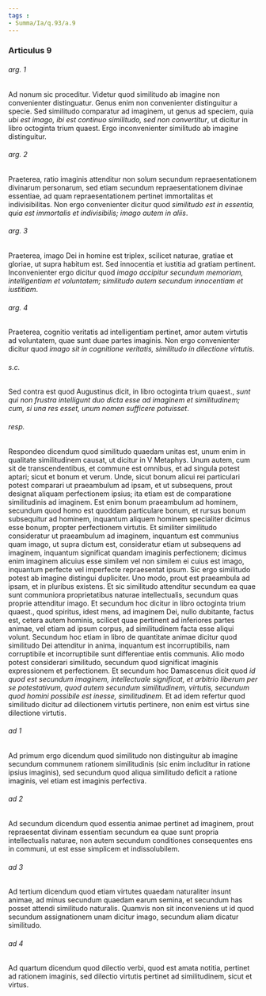 ```yaml
---
tags : 
- Summa/Ia/q.93/a.9
---
```


### Articulus 9

###### arg. 1
Ad nonum sic proceditur. Videtur quod similitudo ab imagine non convenienter distinguatur. Genus enim non convenienter distinguitur a specie. Sed similitudo comparatur ad imaginem, ut genus ad speciem, quia *ubi est imago, ibi est continuo similitudo, sed non convertitur*, ut dicitur in libro octoginta trium quaest. Ergo inconvenienter similitudo ab imagine distinguitur.

###### arg. 2
Praeterea, ratio imaginis attenditur non solum secundum repraesentationem divinarum personarum, sed etiam secundum repraesentationem divinae essentiae, ad quam repraesentationem pertinet immortalitas et indivisibilitas. Non ergo convenienter dicitur quod *similitudo est in essentia, quia est immortalis et indivisibilis; imago autem in aliis*.

###### arg. 3
Praeterea, imago Dei in homine est triplex, scilicet naturae, gratiae et gloriae, ut supra habitum est. Sed innocentia et iustitia ad gratiam pertinent. Inconvenienter ergo dicitur quod *imago accipitur secundum memoriam, intelligentiam et voluntatem; similitudo autem secundum innocentiam et iustitiam*.

###### arg. 4
Praeterea, cognitio veritatis ad intelligentiam pertinet, amor autem virtutis ad voluntatem, quae sunt duae partes imaginis. Non ergo convenienter dicitur quod *imago sit in cognitione veritatis, similitudo in dilectione virtutis*.

###### s.c.
Sed contra est quod Augustinus dicit, in libro octoginta trium quaest., *sunt qui non frustra intelligunt duo dicta esse ad imaginem et similitudinem; cum, si una res esset, unum nomen sufficere potuisset*.

###### resp.
Respondeo dicendum quod similitudo quaedam unitas est, unum enim in qualitate similitudinem causat, ut dicitur in V Metaphys. Unum autem, cum sit de transcendentibus, et commune est omnibus, et ad singula potest aptari; sicut et bonum et verum. Unde, sicut bonum alicui rei particulari potest comparari ut praeambulum ad ipsam, et ut subsequens, prout designat aliquam perfectionem ipsius; ita etiam est de comparatione similitudinis ad imaginem. Est enim bonum praeambulum ad hominem, secundum quod homo est quoddam particulare bonum, et rursus bonum subsequitur ad hominem, inquantum aliquem hominem specialiter dicimus esse bonum, propter perfectionem virtutis. Et similiter similitudo consideratur ut praeambulum ad imaginem, inquantum est communius quam imago, ut supra dictum est, consideratur etiam ut subsequens ad imaginem, inquantum significat quandam imaginis perfectionem; dicimus enim imaginem alicuius esse similem vel non similem ei cuius est imago, inquantum perfecte vel imperfecte repraesentat ipsum. Sic ergo similitudo potest ab imagine distingui dupliciter. Uno modo, prout est praeambula ad ipsam, et in pluribus existens. Et sic similitudo attenditur secundum ea quae sunt communiora proprietatibus naturae intellectualis, secundum quas proprie attenditur imago. Et secundum hoc dicitur in libro octoginta trium quaest., quod spiritus, idest mens, ad imaginem Dei, nullo dubitante, factus est, cetera autem hominis, scilicet quae pertinent ad inferiores partes animae, vel etiam ad ipsum corpus, ad similitudinem facta esse aliqui volunt. Secundum hoc etiam in libro de quantitate animae dicitur quod similitudo Dei attenditur in anima, inquantum est incorruptibilis, nam corruptibile et incorruptibile sunt differentiae entis communis. Alio modo potest considerari similitudo, secundum quod significat imaginis expressionem et perfectionem. Et secundum hoc Damascenus dicit quod *id quod est secundum imaginem, intellectuale significat, et arbitrio liberum per se potestativum, quod autem secundum similitudinem, virtutis, secundum quod homini possibile est inesse, similitudinem*. Et ad idem refertur quod similitudo dicitur ad dilectionem virtutis pertinere, non enim est virtus sine dilectione virtutis.

###### ad 1
Ad primum ergo dicendum quod similitudo non distinguitur ab imagine secundum communem rationem similitudinis (sic enim includitur in ratione ipsius imaginis), sed secundum quod aliqua similitudo deficit a ratione imaginis, vel etiam est imaginis perfectiva.

###### ad 2
Ad secundum dicendum quod essentia animae pertinet ad imaginem, prout repraesentat divinam essentiam secundum ea quae sunt propria intellectualis naturae, non autem secundum conditiones consequentes ens in communi, ut est esse simplicem et indissolubilem.

###### ad 3
Ad tertium dicendum quod etiam virtutes quaedam naturaliter insunt animae, ad minus secundum quaedam earum semina, et secundum has posset attendi similitudo naturalis. Quamvis non sit inconveniens ut id quod secundum assignationem unam dicitur imago, secundum aliam dicatur similitudo.

###### ad 4
Ad quartum dicendum quod dilectio verbi, quod est amata notitia, pertinet ad rationem imaginis, sed dilectio virtutis pertinet ad similitudinem, sicut et virtus.

